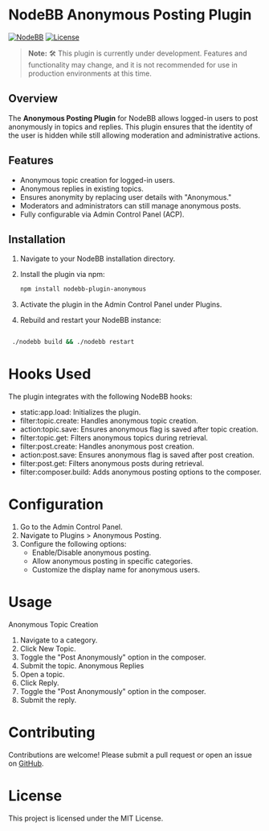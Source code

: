 # NodeBB Anonymous Posting Plugin

[![NodeBB](https://img.shields.io/badge/NodeBB-v3.x-blue)](https://nodebb.org)
[![License](https://img.shields.io/badge/license-MIT-green)](LICENSE)

> **Note:** 🛠️ This plugin is currently under development. Features and functionality may change, and it is not recommended for use in production environments at this time.

## Overview

The **Anonymous Posting Plugin** for NodeBB allows logged-in users to post anonymously in topics and replies. This plugin ensures that the identity of the user is hidden while still allowing moderation and administrative actions.

## Features

- Anonymous topic creation for logged-in users.
- Anonymous replies in existing topics.
- Ensures anonymity by replacing user details with "Anonymous."
- Moderators and administrators can still manage anonymous posts.
- Fully configurable via Admin Control Panel (ACP).

## Installation

1. Navigate to your NodeBB installation directory.
2. Install the plugin via npm:

   ```bash
   npm install nodebb-plugin-anonymous

   ```

3. Activate the plugin in the Admin Control Panel under Plugins.
4. Rebuild and restart your NodeBB instance:

```bash

 ./nodebb build && ./nodebb restart

```

# Hooks Used

The plugin integrates with the following NodeBB hooks:

- static:app.load: Initializes the plugin.
- filter:topic.create: Handles anonymous topic creation.
- action:topic.save: Ensures anonymous flag is saved after topic creation.
- filter:topic.get: Filters anonymous topics during retrieval.
- filter:post.create: Handles anonymous post creation.
- action:post.save: Ensures anonymous flag is saved after post creation.
- filter:post.get: Filters anonymous posts during retrieval.
- filter:composer.build: Adds anonymous posting options to the composer.

# Configuration

1. Go to the Admin Control Panel.
2. Navigate to Plugins > Anonymous Posting.
3. Configure the following options:
   - Enable/Disable anonymous posting.
   - Allow anonymous posting in specific categories.
   - Customize the display name for anonymous users.

# Usage

Anonymous Topic Creation

1. Navigate to a category.
2. Click New Topic.
3. Toggle the "Post Anonymously" option in the composer.
4. Submit the topic.
   Anonymous Replies
5. Open a topic.
6. Click Reply.
7. Toggle the "Post Anonymously" option in the composer.
8. Submit the reply.

# Contributing

Contributions are welcome! Please submit a pull request or open an issue on [GitHub](https://github.com/ManojNathIC/nodebb-plugin-anonymous).

# License

This project is licensed under the MIT License.
